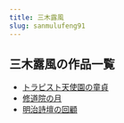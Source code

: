 ```yaml
---
title: 三木露風
slug: sanmulufeng91
---
```


## 三木露風の作品一覧

- [トラピスト天使園の童貞](torapisutotianshiyuannotongzhenb9)
- [修道院の月](xiudaoyuannoyue4a)
- [明治詩壇の回顧](mingzhishitannohuigu62)
